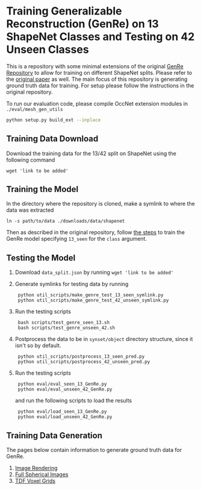 # Training Generalizable Reconstruction (GenRe) on 13 ShapeNet Classes and Testing on 42 Unseen Classes

This is a repository with some minimal extensions of the original [GenRe Repository](https://github.com/xiumingzhang/GenRe-ShapeHD) to allow for training on different ShapeNet splits. Please refer to the [original paper](http://genre.csail.mit.edu/papers/genre_nips.pdf) as well. The main focus of this repository is generating ground truth data for training. For setup please follow the instructions in the original repository.

To run our evaluation code, please compile OccNet extension modules in `./eval/mesh_gen_utils`
```bash
python setup.py build_ext --inplace
```

## Training Data Download

Download the training data for the 13/42 split on ShapeNet using the following command

```
wget 'link to be added'
```

## Training the Model

In the directory where the repository is cloned, make a symlink to where the data was extracted

```
ln -s path/to/data ./downloads/data/shapenet
```

Then as described in the original repository, follow [the steps](https://github.com/xiumingzhang/GenRe-ShapeHD/blob/master/README.md#genre-1) to train the GenRe model specifying `13_seen` for the `class` argument.

## Testing the Model

1. Download `data_split.json` by running `wget 'link to be added'`
2. Generate symlinks for testing data by running 

        python util_scripts/make_genre_test_13_seen_symlink.py
        python util_scripts/make_genre_test_42_unseen_symlink.py
        
3. Run the testing scripts

        bash scripts/test_genre_seen_13.sh
        bash scripts/test_genre_unseen_42.sh
        
4. Postprocess the data to be in `synset/object` directory structure, since it isn't so by default.

        python util_scripts/postprocess_13_seen_pred.py
        python util_scripts/postprocess_42_unseen_pred.py

5. Run the testing scripts

        python eval/eval_seen_13_GenRe.py
        python eval/eval_unseen_42_GenRe.py
   
   and run the following scripts to load the results
        
        python eval/load_seen_13_GenRe.py
        python eval/load_unseen_42_GenRe.py
        
## Training Data Generation 

The pages below contain information to generate ground truth data for GenRe.
1. [Image Rendering](md/rendering.md)
2. [Full Spherical Images](md/spherical.md)
3. [TDF Voxel Grids](md/voxel.md)
